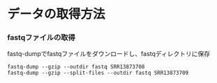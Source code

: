 # データの取得方法  

### fastqファイルの取得
fastq-dumpでfastqファイルをダウンロードし、fastqディレクトリに保存
```
fastq-dump --gzip --outdir fastq SRR13873708 
fastq-dump --gzip --split-files --outdir fastq SRR13873709
```

